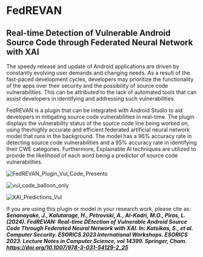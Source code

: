 # FedREVAN
## Real-time Detection of Vulnerable Android Source Code through Federated Neural Network with XAI

The speedy release and update of Android applications are driven by constantly evolving user demands and changing needs. 
As a result of the fast-paced development cycles, developers may prioritize the functionality of the apps over their security and the possibility of source code vulnerabilities. 
This can be attributed to the lack of automated tools that can assist developers in identifying and addressing such vulnerabilities. 

FedREVAN is a plugin that can be integrated with Android Studio to aid developers in mitigating source code vulnerabilities in real-time. The plugin displays the vulnerability status of the source code line being worked on, using thevhighly accurate and efficient federated artificial neural network model that runs in the background. 
The model has a 96% accuracy rate in detecting source code vulnerabilities and a 95% accuracy rate in identifying their CWE categories. 
Furthermore, Explainable AI techniques are utilized to provide the likelihood of each word being a predictor of source code vulnerabilities.


![FedREVAN_Plugin_Vul_Code_Presents](https://user-images.githubusercontent.com/102326773/188329694-73ad7acc-2392-409a-ac11-6f40138bdf21.png)


![vul_code_balloon_only](https://user-images.githubusercontent.com/102326773/188329702-0921a281-d701-4e4c-9289-1f5563000e64.png)

![XAI_Predictions_Vul](https://user-images.githubusercontent.com/102326773/188329708-83816d65-49b0-4cb5-ad21-a21653938757.png)


If you are using this plugin or model in your research work, please cite as: **_Senanayake, J., Kalutarage, H., Petrovski, A., Al-Kadri, M.O., Piras, L. (2024). FedREVAN: Real-time DEtection of Vulnerable Android Source Code Through Federated Neural Network with XAI. In: Katsikas, S., et al. Computer Security. ESORICS 2023 International Workshops. ESORICS 2023. Lecture Notes in Computer Science, vol 14399. Springer, Cham. https://doi.org/10.1007/978-3-031-54129-2_25_**
